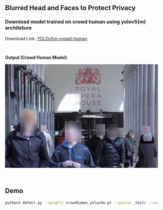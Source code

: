 ##  Blurred Head and Faces to Protect Privacy 

### Download model trained on crowd human using yolov5(m) architeture
Download Link:  [YOLOv5m-crowd-human](https://drive.google.com/file/d/1gglIwqxaH2iTvy6lZlXuAcMpd_U0GCUb/view?usp=sharing) 


<br/>

**Output (Crowd Human Model)**

[![image](assets/demo.png)](assets/blur_face.mp4)

<br/>


## Demo 

```bash
python3 detect.py --weights crowdhuman_yolov5m.pt --source _test/ --view-img  --heads
```
